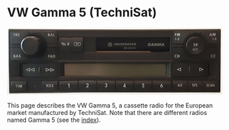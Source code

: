 # VW Gamma 5 (TechniSat)

![Photo](./photos/front.jpg)

This page describes the VW Gamma 5, a cassette radio for the European market manufactured by
TechniSat.  Note that there are different radios named Gamma 5 (see the [index](../README.md)).
